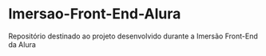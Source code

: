 # Imersao-Front-End-Alura
Repositório destinado ao projeto desenvolvido durante a Imersão Front-End da Alura
